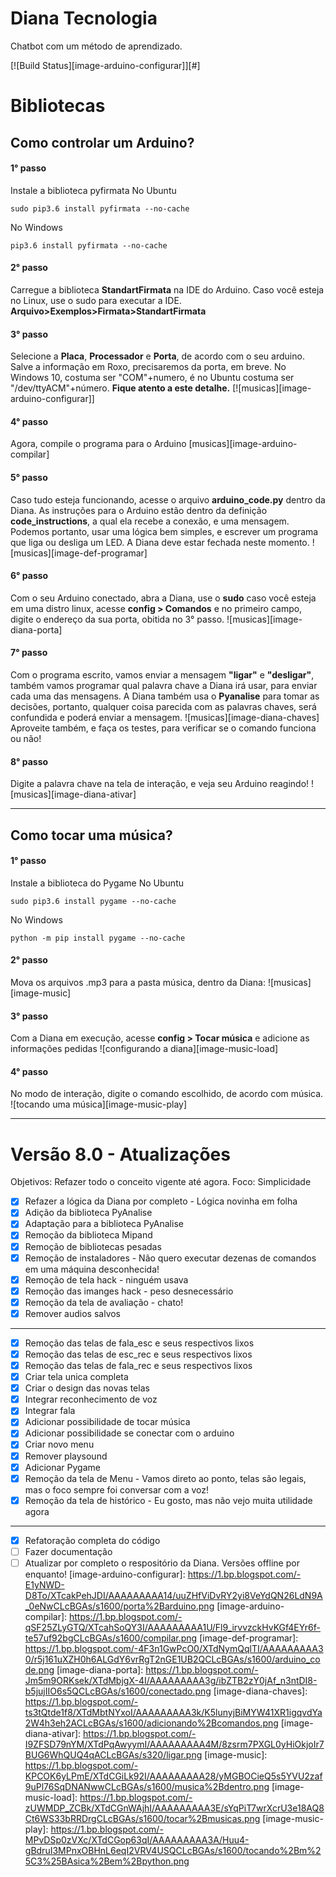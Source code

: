 # Diana Tecnologia
Chatbot com um método de aprendizado.

[![Build Status][image-arduino-configurar]][#]
# Bibliotecas

## Como controlar um Arduino?
#### 1° passo
Instale a biblioteca pyfirmata
No Ubuntu  
```
sudo pip3.6 install pyfirmata --no-cache  
``` 

No Windows  
```
pip3.6 install pyfirmata --no-cache  
```

#### 2° passo
Carregue a biblioteca **StandartFirmata** na IDE do Arduino. Caso você esteja no Linux, use o sudo para executar a IDE. 
**Arquivo>Exemplos>Firmata>StandartFirmata**

#### 3° passo
Selecione a **Placa**, **Processador** e **Porta**, de acordo com o seu arduino. Salve a informação em Roxo, precisaremos da porta, em breve. No Windows 10, costuma ser  "COM"+numero, é no Ubuntu costuma ser "/dev/ttyACM"+número. **Fique atento a este detalhe.**
[![musicas][image-arduino-configurar]]

#### 4° passo
Agora, compile o programa para o Arduino
[musicas][image-arduino-compilar]

#### 5° passo
Caso tudo esteja funcionando, acesse o arquivo **arduino_code.py** dentro da Diana. As instruções para o Arduino estão dentro da definição **code_instructions**, a qual ela recebe a conexão, e uma mensagem. Podemos portanto, usar uma lógica bem simples, e escrever um programa que liga ou desliga um LED. A Diana deve estar fechada neste momento.
![musicas][image-def-programar]

#### 6° passo
Com o seu Arduino conectado, abra a Diana, use o **sudo** caso você esteja em uma distro linux, acesse **config > Comandos** e no primeiro campo, digite o endereço da sua porta, obitida no 3° passo. 
![musicas][image-diana-porta]

#### 7° passo
Com o programa escrito, vamos enviar a mensagem **"ligar"** e **"desligar"**, também vamos programar qual palavra chave a Diana irá usar, para enviar cada uma das mensagens. A Diana também usa o **Pyanalise** para tomar as decisões, portanto, qualquer coisa parecida com as palavras chaves, será confundida e poderá enviar a mensagem.
![musicas][image-diana-chaves]
Aproveite também, e faça os testes, para verificar se o comando funciona ou não!

#### 8° passo
Digite a palavra chave na tela de interação, e veja seu Arduino reagindo!
![musicas][image-diana-ativar]
- - - 

## Como tocar uma música? 
#### 1° passo
Instale a biblioteca do Pygame
No Ubuntu  
```
sudo pip3.6 install pygame --no-cache
```  

No Windows  
```
python -m pip install pygame --no-cache
```  
#### 2° passo 
Mova os arquivos .mp3 para a pasta música, dentro da Diana:
![musicas][image-music]

#### 3° passo 
Com a Diana em execução, acesse **config > Tocar música** e adicione as informações pedidas
![configurando a diana][image-music-load]

#### 4° passo 
No modo de interação, digite o comando escolhido, de acordo com música.
![tocando uma música][image-music-play] 
- - -

# Versão 8.0  - Atualizações
Objetivos: Refazer todo o conceito vigente até agora. Foco: Simplicidade	

- [X] Refazer a lógica da Diana por completo - Lógica novinha em folha	
- [X] Adição da biblioteca PyAnalise	
- [X] Adaptação para a biblioteca PyAnalise	
- [X] Remoção da biblioteca Mipand 	
- [X] Remoção de bibliotecas pesadas 	
- [X] Remoção de instaladores - Não quero executar dezenas de comandos em uma máquina desconhecida!	
- [X] Remoção de tela hack - ninguém usava	
- [X] Remoção das imanges hack - peso desnecessário	
- [X] Remoção da tela de avaliação - chato!	
- [X] Remover audios salvos	

- - - 	

- [X] Remoção das telas de fala_esc e seus respectivos lixos	
- [X] Remoção das telas de esc_rec e seus respectivos lixos	
- [X] Remoção das telas de fala_rec e seus respectivos lixos	
- [X] Criar tela unica completa	
- [X] Criar o design das novas telas	
- [X] Integrar reconhecimento de voz	
- [X] Integrar fala	
- [X] Adicionar possibilidade de tocar música	
- [X] Adicionar possibilidade se conectar com o arduino	
- [X] Criar novo menu	
- [X] Remover playsound
- [X] Adicionar Pygame
- [X] Remoção da tela de Menu - Vamos direto ao ponto, telas são legais, mas o foco sempre foi conversar com a voz!	
- [X] Remoção da tela de histórico - Eu gosto, mas não vejo muita utilidade agora	

- - - 	

- [X] Refatoração completa do código	
- [ ] Fazer documentação	
- [ ] Atualizar por completo o respositório da Diana. Versões offline por enquanto!
[image-arduino-configurar]: https://1.bp.blogspot.com/-E1yNWD-D8To/XTcakPehJDI/AAAAAAAAA14/uuZHfViDvRY2yi8VeYdQN26LdN9A_0eNwCLcBGAs/s1600/porta%2Barduino.png
[image-arduino-compilar]: https://1.bp.blogspot.com/-qSF25ZLyGTQ/XTcahSoQY3I/AAAAAAAAA1U/Fl9_irvvzckHvKGf4EYr6f-te57uf92bgCLcBGAs/s1600/compilar.png
[image-def-programar]: https://1.bp.blogspot.com/-4F3n1GwPcO0/XTdNymQqlTI/AAAAAAAAA30/r5j161uXZH0h6ALGdY6vrRgT2nGE1UB2QCLcBGAs/s1600/arduino_code.png
[image-diana-porta]: https://1.bp.blogspot.com/-Jm5m9ORKsek/XTdMbjgX-4I/AAAAAAAAA3g/ibZTB2zY0jAf_n3ntDI8-b5jujIIO6s5QCLcBGAs/s1600/conectado.png
[image-diana-chaves]: https://1.bp.blogspot.com/-ts3tQtde1f8/XTdMbtNYxoI/AAAAAAAAA3k/K5lunyjBiMYW41XR1igqvdYa2W4h3eh2ACLcBGAs/s1600/adicionando%2Bcomandos.png
[image-diana-ativar]: https://1.bp.blogspot.com/-I9ZFSD79nYM/XTdPqAwyymI/AAAAAAAAA4M/8zsrm7PXGL0yHiOkjoIr7BUG6WhQUQ4qACLcBGAs/s320/ligar.png
[image-music]: https://1.bp.blogspot.com/-KPCOK6yLPmE/XTdCGiLk92I/AAAAAAAAA28/yMGBOCieQ5s5YVU2zaf9uPl76SqDNANwwCLcBGAs/s1600/musica%2Bdentro.png
[image-music-load]: https://1.bp.blogspot.com/-zUWMDP_ZCBk/XTdCGnWAjhI/AAAAAAAAA3E/sYqPiT7wrXcrU3e18AQ8Ct6WS33bRRDrgCLcBGAs/s1600/tocar%2Bmusicas.png
[image-music-play]: https://1.bp.blogspot.com/-MPvDSp0zVXc/XTdCGop63qI/AAAAAAAAA3A/Huu4-gBdruI3MPnxOBHnL6eqI2VRV4USQCLcBGAs/s1600/tocando%2Bm%25C3%25BAsica%2Bem%2Bpython.png
